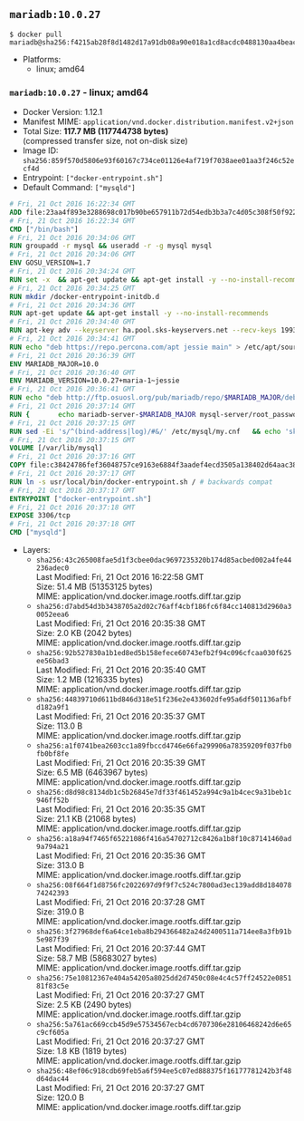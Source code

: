 ## `mariadb:10.0.27`

```console
$ docker pull mariadb@sha256:f4215ab28f8d1482d17a91db08a90e018a1cd8acdc0488130aa4beac4d871f7f
```

-	Platforms:
	-	linux; amd64

### `mariadb:10.0.27` - linux; amd64

-	Docker Version: 1.12.1
-	Manifest MIME: `application/vnd.docker.distribution.manifest.v2+json`
-	Total Size: **117.7 MB (117744738 bytes)**  
	(compressed transfer size, not on-disk size)
-	Image ID: `sha256:859f570d5806e93f60167c734ce01126e4af719f7038aee01aa3f246c52ecf4d`
-	Entrypoint: `["docker-entrypoint.sh"]`
-	Default Command: `["mysqld"]`

```dockerfile
# Fri, 21 Oct 2016 16:22:34 GMT
ADD file:23aa4f893e3288698c017b90be657911b72d54edb3b3a7c4d05c308f50f9228f in / 
# Fri, 21 Oct 2016 16:22:34 GMT
CMD ["/bin/bash"]
# Fri, 21 Oct 2016 20:34:06 GMT
RUN groupadd -r mysql && useradd -r -g mysql mysql
# Fri, 21 Oct 2016 20:34:06 GMT
ENV GOSU_VERSION=1.7
# Fri, 21 Oct 2016 20:34:24 GMT
RUN set -x 	&& apt-get update && apt-get install -y --no-install-recommends ca-certificates wget && rm -rf /var/lib/apt/lists/* 	&& wget -O /usr/local/bin/gosu "https://github.com/tianon/gosu/releases/download/$GOSU_VERSION/gosu-$(dpkg --print-architecture)" 	&& wget -O /usr/local/bin/gosu.asc "https://github.com/tianon/gosu/releases/download/$GOSU_VERSION/gosu-$(dpkg --print-architecture).asc" 	&& export GNUPGHOME="$(mktemp -d)" 	&& gpg --keyserver ha.pool.sks-keyservers.net --recv-keys B42F6819007F00F88E364FD4036A9C25BF357DD4 	&& gpg --batch --verify /usr/local/bin/gosu.asc /usr/local/bin/gosu 	&& rm -r "$GNUPGHOME" /usr/local/bin/gosu.asc 	&& chmod +x /usr/local/bin/gosu 	&& gosu nobody true 	&& apt-get purge -y --auto-remove ca-certificates wget
# Fri, 21 Oct 2016 20:34:25 GMT
RUN mkdir /docker-entrypoint-initdb.d
# Fri, 21 Oct 2016 20:34:36 GMT
RUN apt-get update && apt-get install -y --no-install-recommends 		apt-transport-https ca-certificates 		pwgen 	&& rm -rf /var/lib/apt/lists/*
# Fri, 21 Oct 2016 20:34:40 GMT
RUN apt-key adv --keyserver ha.pool.sks-keyservers.net --recv-keys 199369E5404BD5FC7D2FE43BCBCB082A1BB943DB 	&& apt-key adv --keyserver ha.pool.sks-keyservers.net --recv-keys 430BDF5C56E7C94E848EE60C1C4CBDCDCD2EFD2A 	&& apt-key adv --keyserver ha.pool.sks-keyservers.net --recv-keys 4D1BB29D63D98E422B2113B19334A25F8507EFA5
# Fri, 21 Oct 2016 20:34:41 GMT
RUN echo "deb https://repo.percona.com/apt jessie main" > /etc/apt/sources.list.d/percona.list 	&& { 		echo 'Package: *'; 		echo 'Pin: release o=Percona Development Team'; 		echo 'Pin-Priority: 998'; 	} > /etc/apt/preferences.d/percona
# Fri, 21 Oct 2016 20:36:39 GMT
ENV MARIADB_MAJOR=10.0
# Fri, 21 Oct 2016 20:36:40 GMT
ENV MARIADB_VERSION=10.0.27+maria-1~jessie
# Fri, 21 Oct 2016 20:36:41 GMT
RUN echo "deb http://ftp.osuosl.org/pub/mariadb/repo/$MARIADB_MAJOR/debian jessie main" > /etc/apt/sources.list.d/mariadb.list 	&& { 		echo 'Package: *'; 		echo 'Pin: release o=MariaDB'; 		echo 'Pin-Priority: 999'; 	} > /etc/apt/preferences.d/mariadb
# Fri, 21 Oct 2016 20:37:14 GMT
RUN { 		echo mariadb-server-$MARIADB_MAJOR mysql-server/root_password password 'unused'; 		echo mariadb-server-$MARIADB_MAJOR mysql-server/root_password_again password 'unused'; 	} | debconf-set-selections 	&& apt-get update 	&& apt-get install -y 		mariadb-server=$MARIADB_VERSION 		percona-xtrabackup 		socat 	&& rm -rf /var/lib/apt/lists/* 	&& sed -ri 's/^user\s/#&/' /etc/mysql/my.cnf /etc/mysql/conf.d/* 	&& rm -rf /var/lib/mysql && mkdir -p /var/lib/mysql /var/run/mysqld 	&& chown -R mysql:mysql /var/lib/mysql /var/run/mysqld 	&& chmod 777 /var/run/mysqld
# Fri, 21 Oct 2016 20:37:15 GMT
RUN sed -Ei 's/^(bind-address|log)/#&/' /etc/mysql/my.cnf 	&& echo 'skip-host-cache\nskip-name-resolve' | awk '{ print } $1 == "[mysqld]" && c == 0 { c = 1; system("cat") }' /etc/mysql/my.cnf > /tmp/my.cnf 	&& mv /tmp/my.cnf /etc/mysql/my.cnf
# Fri, 21 Oct 2016 20:37:15 GMT
VOLUME [/var/lib/mysql]
# Fri, 21 Oct 2016 20:37:16 GMT
COPY file:c38424786fef36048757ce9163e6884f3aadef4ecd3505a138402d64aac38c4e in /usr/local/bin/ 
# Fri, 21 Oct 2016 20:37:17 GMT
RUN ln -s usr/local/bin/docker-entrypoint.sh / # backwards compat
# Fri, 21 Oct 2016 20:37:17 GMT
ENTRYPOINT ["docker-entrypoint.sh"]
# Fri, 21 Oct 2016 20:37:18 GMT
EXPOSE 3306/tcp
# Fri, 21 Oct 2016 20:37:18 GMT
CMD ["mysqld"]
```

-	Layers:
	-	`sha256:43c265008fae5d1f3cbee0dac9697235320b174d85acbed002a4fe44236adec0`  
		Last Modified: Fri, 21 Oct 2016 16:22:58 GMT  
		Size: 51.4 MB (51353125 bytes)  
		MIME: application/vnd.docker.image.rootfs.diff.tar.gzip
	-	`sha256:d7abd54d3b3438705a2d02c76aff4cbf186fc6f84cc140813d2960a30052eea6`  
		Last Modified: Fri, 21 Oct 2016 20:35:38 GMT  
		Size: 2.0 KB (2042 bytes)  
		MIME: application/vnd.docker.image.rootfs.diff.tar.gzip
	-	`sha256:92b527830a1b1ed8ed5b158efece60743efb2f94c096cfcaa030f625ee56bad3`  
		Last Modified: Fri, 21 Oct 2016 20:35:40 GMT  
		Size: 1.2 MB (1216335 bytes)  
		MIME: application/vnd.docker.image.rootfs.diff.tar.gzip
	-	`sha256:44839710d611bd846d318e51f236e2e433602dfe95a6df501136afbfd182a9f1`  
		Last Modified: Fri, 21 Oct 2016 20:35:37 GMT  
		Size: 113.0 B  
		MIME: application/vnd.docker.image.rootfs.diff.tar.gzip
	-	`sha256:a1f0741bea2603cc1a89fbccd4746e66fa299906a78359209f037fb0fb0bf8fe`  
		Last Modified: Fri, 21 Oct 2016 20:35:39 GMT  
		Size: 6.5 MB (6463967 bytes)  
		MIME: application/vnd.docker.image.rootfs.diff.tar.gzip
	-	`sha256:d8d98c8134db1c5b26845e7df33f461452a994c9a1b4cec9a31beb1c946ff52b`  
		Last Modified: Fri, 21 Oct 2016 20:35:35 GMT  
		Size: 21.1 KB (21068 bytes)  
		MIME: application/vnd.docker.image.rootfs.diff.tar.gzip
	-	`sha256:a18a94f7465f65221086f416a54702712c8426a1b8f10c87141460ad9a794a21`  
		Last Modified: Fri, 21 Oct 2016 20:35:36 GMT  
		Size: 313.0 B  
		MIME: application/vnd.docker.image.rootfs.diff.tar.gzip
	-	`sha256:08f664f1d8756fc2022697d9f9f7c524c7800ad3ec139add8d18407874242393`  
		Last Modified: Fri, 21 Oct 2016 20:37:28 GMT  
		Size: 319.0 B  
		MIME: application/vnd.docker.image.rootfs.diff.tar.gzip
	-	`sha256:3f27968def6a64ce1eba8b294366482a24d2400511a714ee8a3fb91b5e987f39`  
		Last Modified: Fri, 21 Oct 2016 20:37:44 GMT  
		Size: 58.7 MB (58683027 bytes)  
		MIME: application/vnd.docker.image.rootfs.diff.tar.gzip
	-	`sha256:75e10812367e404a54205a8025dd2d7450c08e4c4c57ff24522e085181f83c5e`  
		Last Modified: Fri, 21 Oct 2016 20:37:27 GMT  
		Size: 2.5 KB (2490 bytes)  
		MIME: application/vnd.docker.image.rootfs.diff.tar.gzip
	-	`sha256:5a761ac669ccb45d9e57534567ecb4cd6707306e28106468242d6e65c9cf605a`  
		Last Modified: Fri, 21 Oct 2016 20:37:27 GMT  
		Size: 1.8 KB (1819 bytes)  
		MIME: application/vnd.docker.image.rootfs.diff.tar.gzip
	-	`sha256:48ef06c918cdb69feb5a6f594ee5c07ed888375f16177781242b3f48d64dac44`  
		Last Modified: Fri, 21 Oct 2016 20:37:27 GMT  
		Size: 120.0 B  
		MIME: application/vnd.docker.image.rootfs.diff.tar.gzip
